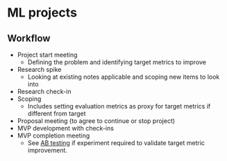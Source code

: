 # ML projects

## Workflow 

- Project start meeting
    - Defining the problem and identifying target metrics to improve
- Research spike 
    - Looking at existing notes applicable and scoping new items to look into
- Research check-in 
- Scoping
    - Includes setting evaluation metrics as proxy for target metrics if different from target
- Proposal meeting (to agree to continue or stop project)
- MVP development with check-ins
- MVP completion meeting 
    - See [AB testing](ab_testing.md) if experiment required to validate target metric improvement.